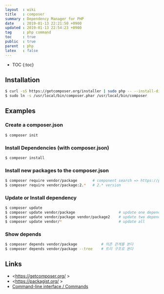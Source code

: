 ```yaml
---
layout  : wiki
title   : composer
summary : Dependency Manager for PHP
date    : 2019-01-13 22:21:50 +0900
updated : 2019-01-13 22:54:23 +0900
tag     : php command
toc     : true
public  : true
parent  : php
latex   : false
---
```

* TOC
{:toc}

## Installation
```sh
$ curl -sS https://getcomposer.org/installer | sudo php -- --install-dir=/usr/local/bin/
$ sudo ln -s /usr/local/bin/composer.phar /usr/local/bin/composer
```

## Examples
### Create a composer.json
```sh
$ composer init
```

### Install Dependencies (with composer.json)
```sh
$ composer install
```

### Install new packages to the composer.json
```sh
$ composer require vendor/package       # component search => https://packagist.org/
$ composer require vendor/package:2.*   # 2.* version
```

### Update or Install dependency
```sh
$ composer update
$ composer update vendor/package                    # update one dependency
$ composer update vendor/package vendor/package2    # update two dependencies
$ composer update vendor/*                          # update all
```

### Show depends
```sh
$ composer depends vendor/package           # 의존 관계를 본다
$ composer depends vendor/package --tree    # 트리 구조로 본다
```

## Links
* <https://getcomposer.org/ >
* <https://packagist.org/ >
* [Command-line interface / Commands](https://getcomposer.org/doc/03-cli.md )
